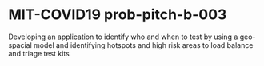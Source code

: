 # MIT-COVID19 prob-pitch-b-003
Developing an application to identify who and when to test by using a geo-spacial model and identifying hotspots and high risk areas to load balance and triage test kits
